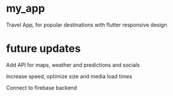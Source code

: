 # my_app

Travel App, for popular destinations with flutter responsive design

# future updates
Add API for maps, weather and predictions and socials

Increase speed, optimize size and media load times

Connect to firebase backend





